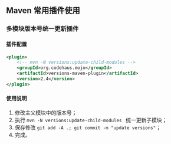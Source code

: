 ## Maven 常用插件使用

### 多模块版本号统一更新插件
#### 插件配置
```xml
<plugin>
    <!-- mvn -N versions:update-child-modules -->
    <groupId>org.codehaus.mojo</groupId>
    <artifactId>versions-maven-plugin</artifactId>
    <version>2.4</version>
</plugin>
```

#### 使用说明
1. 修改主父模块中的版本号；
2. 执行 `mvn -N versions:update-child-modules ` 统一更新子模块；
3. 保存修改 `git add -A .; git commit -m "update versions"`；
4. 完成。
